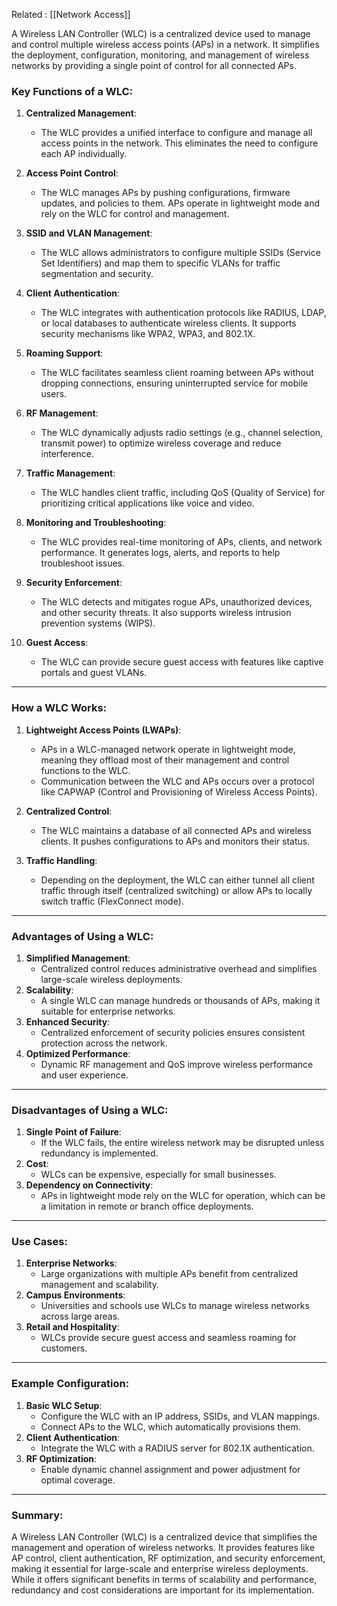 Related : [[Network Access]]

A Wireless LAN Controller (WLC) is a centralized device used to manage and control multiple wireless access points (APs) in a network. It simplifies the deployment, configuration, monitoring, and management of wireless networks by providing a single point of control for all connected APs.

### **Key Functions of a WLC**:

1. **Centralized Management**:
    
    - The WLC provides a unified interface to configure and manage all access points in the network. This eliminates the need to configure each AP individually.
2. **Access Point Control**:
    
    - The WLC manages APs by pushing configurations, firmware updates, and policies to them. APs operate in lightweight mode and rely on the WLC for control and management.
3. **SSID and VLAN Management**:
    
    - The WLC allows administrators to configure multiple SSIDs (Service Set Identifiers) and map them to specific VLANs for traffic segmentation and security.
4. **Client Authentication**:
    
    - The WLC integrates with authentication protocols like RADIUS, LDAP, or local databases to authenticate wireless clients. It supports security mechanisms like WPA2, WPA3, and 802.1X.
5. **Roaming Support**:
    
    - The WLC facilitates seamless client roaming between APs without dropping connections, ensuring uninterrupted service for mobile users.
6. **RF Management**:
    
    - The WLC dynamically adjusts radio settings (e.g., channel selection, transmit power) to optimize wireless coverage and reduce interference.
7. **Traffic Management**:
    
    - The WLC handles client traffic, including QoS (Quality of Service) for prioritizing critical applications like voice and video.
8. **Monitoring and Troubleshooting**:
    
    - The WLC provides real-time monitoring of APs, clients, and network performance. It generates logs, alerts, and reports to help troubleshoot issues.
9. **Security Enforcement**:
    
    - The WLC detects and mitigates rogue APs, unauthorized devices, and other security threats. It also supports wireless intrusion prevention systems (WIPS).
10. **Guest Access**:
    
    - The WLC can provide secure guest access with features like captive portals and guest VLANs.

---

### **How a WLC Works**:

1. **Lightweight Access Points (LWAPs)**:
    
    - APs in a WLC-managed network operate in lightweight mode, meaning they offload most of their management and control functions to the WLC.
    - Communication between the WLC and APs occurs over a protocol like CAPWAP (Control and Provisioning of Wireless Access Points).
2. **Centralized Control**:
    
    - The WLC maintains a database of all connected APs and wireless clients. It pushes configurations to APs and monitors their status.
3. **Traffic Handling**:
    
    - Depending on the deployment, the WLC can either tunnel all client traffic through itself (centralized switching) or allow APs to locally switch traffic (FlexConnect mode).

---

### **Advantages of Using a WLC**:

1. **Simplified Management**:
    - Centralized control reduces administrative overhead and simplifies large-scale wireless deployments.
2. **Scalability**:
    - A single WLC can manage hundreds or thousands of APs, making it suitable for enterprise networks.
3. **Enhanced Security**:
    - Centralized enforcement of security policies ensures consistent protection across the network.
4. **Optimized Performance**:
    - Dynamic RF management and QoS improve wireless performance and user experience.

---

### **Disadvantages of Using a WLC**:

1. **Single Point of Failure**:
    - If the WLC fails, the entire wireless network may be disrupted unless redundancy is implemented.
2. **Cost**:
    - WLCs can be expensive, especially for small businesses.
3. **Dependency on Connectivity**:
    - APs in lightweight mode rely on the WLC for operation, which can be a limitation in remote or branch office deployments.

---

### **Use Cases**:

1. **Enterprise Networks**:
    - Large organizations with multiple APs benefit from centralized management and scalability.
2. **Campus Environments**:
    - Universities and schools use WLCs to manage wireless networks across large areas.
3. **Retail and Hospitality**:
    - WLCs provide secure guest access and seamless roaming for customers.

---

### **Example Configuration**:

1. **Basic WLC Setup**:
    - Configure the WLC with an IP address, SSIDs, and VLAN mappings.
    - Connect APs to the WLC, which automatically provisions them.
2. **Client Authentication**:
    - Integrate the WLC with a RADIUS server for 802.1X authentication.
3. **RF Optimization**:
    - Enable dynamic channel assignment and power adjustment for optimal coverage.

---

### **Summary**:

A Wireless LAN Controller (WLC) is a centralized device that simplifies the management and operation of wireless networks. It provides features like AP control, client authentication, RF optimization, and security enforcement, making it essential for large-scale and enterprise wireless deployments. While it offers significant benefits in terms of scalability and performance, redundancy and cost considerations are important for its implementation.